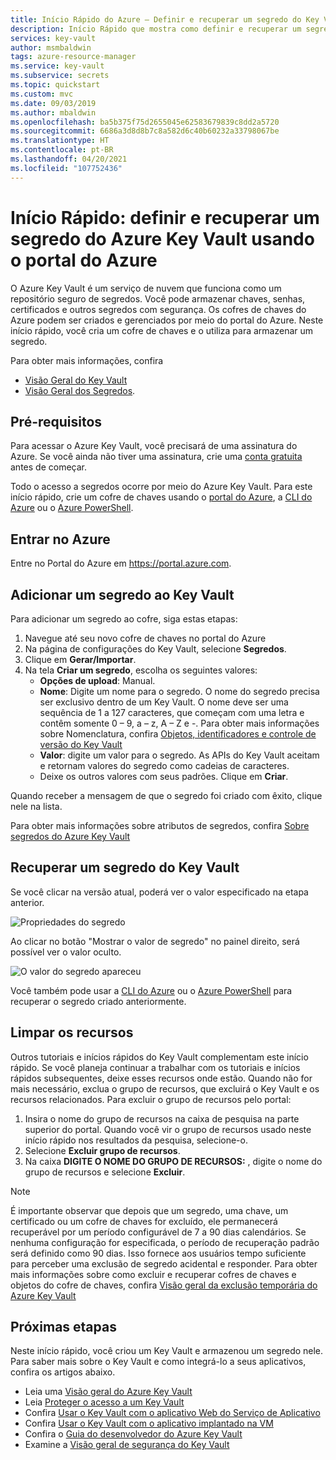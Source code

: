 ```yaml
---
title: Início Rápido do Azure – Definir e recuperar um segredo do Key Vault usando o portal do Azure | Microsoft Docs
description: Início Rápido que mostra como definir e recuperar um segredo do Azure Key Vault usando o portal do Azure
services: key-vault
author: msmbaldwin
tags: azure-resource-manager
ms.service: key-vault
ms.subservice: secrets
ms.topic: quickstart
ms.custom: mvc
ms.date: 09/03/2019
ms.author: mbaldwin
ms.openlocfilehash: ba5b375f75d2655045e62583679839c8dd2a5720
ms.sourcegitcommit: 6686a3d8d8b7c8a582d6c40b60232a33798067be
ms.translationtype: HT
ms.contentlocale: pt-BR
ms.lasthandoff: 04/20/2021
ms.locfileid: "107752436"
---
```

# <a name="quickstart-set-and-retrieve-a-secret-from-azure-key-vault-using-the-azure-portal"></a>Início Rápido: definir e recuperar um segredo do Azure Key Vault usando o portal do Azure

O Azure Key Vault é um serviço de nuvem que funciona como um repositório seguro de segredos. Você pode armazenar chaves, senhas, certificados e outros segredos com segurança. Os cofres de chaves do Azure podem ser criados e gerenciados por meio do portal do Azure. Neste início rápido, você cria um cofre de chaves e o utiliza para armazenar um segredo. 

Para obter mais informações, confira 
- [Visão Geral do Key Vault](../general/overview.md)
- [Visão Geral dos Segredos](about-secrets.md).

## <a name="prerequisites"></a>Pré-requisitos

Para acessar o Azure Key Vault, você precisará de uma assinatura do Azure. Se você ainda não tiver uma assinatura, crie uma [conta gratuita](https://azure.microsoft.com/free/?WT.mc_id=A261C142F) antes de começar.

Todo o acesso a segredos ocorre por meio do Azure Key Vault. Para este início rápido, crie um cofre de chaves usando o [portal do Azure](../general/quick-create-portal.md), a [CLI do Azure](../general/quick-create-cli.md) ou o [Azure PowerShell](../general/quick-create-powershell.md).

## <a name="sign-in-to-azure"></a>Entrar no Azure

Entre no Portal do Azure em https://portal.azure.com.

## <a name="add-a-secret-to-key-vault"></a>Adicionar um segredo ao Key Vault

Para adicionar um segredo ao cofre, siga estas etapas:

1. Navegue até seu novo cofre de chaves no portal do Azure
1. Na página de configurações do Key Vault, selecione **Segredos**.
1. Clique em **Gerar/Importar**.
1. Na tela **Criar um segredo**, escolha os seguintes valores:
    - **Opções de upload**: Manual.
    - **Nome**: Digite um nome para o segredo. O nome do segredo precisa ser exclusivo dentro de um Key Vault. O nome deve ser uma sequência de 1 a 127 caracteres, que começam com uma letra e contêm somente 0 – 9, a – z, A – Z e -. Para obter mais informações sobre Nomenclatura, confira [Objetos, identificadores e controle de versão do Key Vault](../general/about-keys-secrets-certificates.md#objects-identifiers-and-versioning)
    - **Valor**: digite um valor para o segredo. As APIs do Key Vault aceitam e retornam valores do segredo como cadeias de caracteres. 
    - Deixe os outros valores com seus padrões. Clique em **Criar**.

Quando receber a mensagem de que o segredo foi criado com êxito, clique nele na lista. 

Para obter mais informações sobre atributos de segredos, confira [Sobre segredos do Azure Key Vault](./about-secrets.md)

## <a name="retrieve-a-secret-from-key-vault"></a>Recuperar um segredo do Key Vault

Se você clicar na versão atual, poderá ver o valor especificado na etapa anterior.

![Propriedades do segredo](../media/quick-create-portal/current-version-hidden.png)

Ao clicar no botão "Mostrar o valor de segredo" no painel direito, será possível ver o valor oculto. 

![O valor do segredo apareceu](../media/quick-create-portal/current-version-shown.png)

Você também pode usar a [CLI do Azure]() ou o [Azure PowerShell]() para recuperar o segredo criado anteriormente.

## <a name="clean-up-resources"></a>Limpar os recursos

Outros tutoriais e inícios rápidos do Key Vault complementam este início rápido. Se você planeja continuar a trabalhar com os tutoriais e inícios rápidos subsequentes, deixe esses recursos onde estão.
Quando não for mais necessário, exclua o grupo de recursos, que excluirá o Key Vault e os recursos relacionados. Para excluir o grupo de recursos pelo portal:

1. Insira o nome do grupo de recursos na caixa de pesquisa na parte superior do portal. Quando você vir o grupo de recursos usado neste início rápido nos resultados da pesquisa, selecione-o.
2. Selecione **Excluir grupo de recursos**.
3. Na caixa **DIGITE O NOME DO GRUPO DE RECURSOS:** , digite o nome do grupo de recursos e selecione **Excluir**.

> [!NOTE]
> É importante observar que depois que um segredo, uma chave, um certificado ou um cofre de chaves for excluído, ele permanecerá recuperável por um período configurável de 7 a 90 dias calendários. Se nenhuma configuração for especificada, o período de recuperação padrão será definido como 90 dias. Isso fornece aos usuários tempo suficiente para perceber uma exclusão de segredo acidental e responder. Para obter mais informações sobre como excluir e recuperar cofres de chaves e objetos do cofre de chaves, confira [Visão geral da exclusão temporária do Azure Key Vault](../general/soft-delete-overview.md)

## <a name="next-steps"></a>Próximas etapas

Neste início rápido, você criou um Key Vault e armazenou um segredo nele. Para saber mais sobre o Key Vault e como integrá-lo a seus aplicativos, confira os artigos abaixo.

- Leia uma [Visão geral do Azure Key Vault](../general/overview.md)
- Leia [Proteger o acesso a um Key Vault](../general/security-overview.md)
- Confira [Usar o Key Vault com o aplicativo Web do Serviço de Aplicativo](../general/tutorial-net-create-vault-azure-web-app.md)
- Confira [Usar o Key Vault com o aplicativo implantado na VM](../general/tutorial-net-virtual-machine.md)
- Confira o [Guia do desenvolvedor do Azure Key Vault](../general/developers-guide.md)
- Examine a [Visão geral de segurança do Key Vault](../general/security-overview.md)